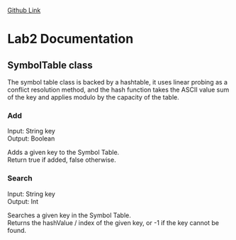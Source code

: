 [Github Link](https://github.com/FineasGavre/FLCD_Labs)
# Lab2 Documentation

## SymbolTable class
The symbol table class is backed by a hashtable, 
it uses linear probing as a conflict resolution method,
and the hash function takes the ASCII value sum of the key
and applies modulo by the capacity of the table.

### Add
Input: String key  
Output: Boolean

Adds a given key to the Symbol Table.  
Return true if added, false otherwise.

### Search
Input: String key  
Output: Int

Searches a given key in the Symbol Table.  
Returns the hashValue / index of the given key, or -1 if the key cannot be found.